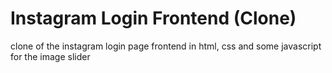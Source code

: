 # Instagram Login Frontend (Clone)
clone of the instagram login page frontend in html, css and some javascript for the image slider
